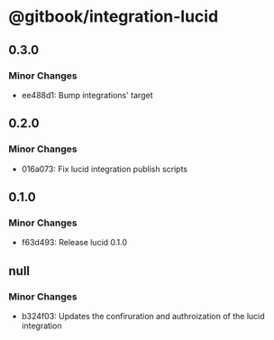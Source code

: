 # @gitbook/integration-lucid

## 0.3.0

### Minor Changes

-   ee488d1: Bump integrations' target

## 0.2.0

### Minor Changes

-   016a073: Fix lucid integration publish scripts

## 0.1.0

### Minor Changes

-   f63d493: Release lucid 0.1.0

## null

### Minor Changes

-   b324f03: Updates the confiruration and authroization of the lucid integration

